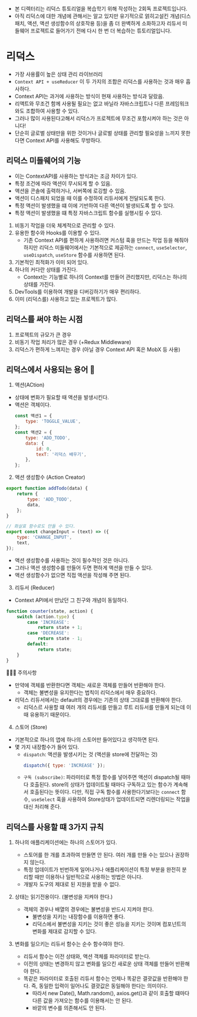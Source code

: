 -   본 디렉터리는 리덕스 튜토리얼을 복습학기 위해 작성하는 2회독 프로젝트입니다.
-   아직 리덕스에 대한 개념에 관해서는 알고 있지만
    유기적으로 얽히고설킨 개념(디스패치, 액션, 액션 생성함수의 상호작용 등)을 좀 더 완벽하게 소화하고자
    리듀서 미들웨어 프로젝트로 들어가기 전에 다시 한 번 더 복습하는 튜토리얼입니다.

# 리덕스

-   가장 사용률이 높은 상태 관리 라이브러리
-   `Context API + useReducer` 이 두 가지의 조합은 리덕스를 사용하는 것과 매우 흡사하다.
-   Context API는 과거에 사용하는 방식이 현재 사용하는 방식과 달랐음.
-   리액트와 무조건 함께 사용될 필요는 없고 바닐라 자바스크립트나 다른 프레임워크와도 조합하여 사용할 수 있다.
-   그러나 많이 사용된다고해서 리덕스가 프로젝트에 무조건 포함시켜야 하는 것은 아니다!
-   단순히 글로벌 상태만을 위한 것이거나 글로벌 상태를 관리할 필요성을 느끼지 못한다면 Context API를 사용해도 무방하다.

## 리덕스 미들웨어의 기능

-   이는 ContextAPI를 사용하는 방식과는 조금 차이가 있다.
-   특정 조건에 따라 액션이 무시되게 할 수 있음.
-   액션을 콘솔에 출력하거나, 서버쪽에 로깅할 수 있음.
-   액션이 디스패치 되었을 때 이를 수정하여 리듀서에게 전달되도록 한다.
-   특정 액션이 발생했을 떄 이에 기반하여 다른 액션이 발생되도록 할 수 있다.
-   특정 액션이 발생했을 떄 특정 자바스크립트 함수를 실행시킬 수 있다.

1. 비동기 작업을 더욱 체계적으로 관리할 수 있다.
2. 유용한 함수와 Hooks를 이용할 수 있다.
    - 기존 Context API를 편하게 사용하려면 커스텀 훅을 만드는 작업 등을 해줘야 하지만
      리덕스 미들웨어에서는 기본적으로 제공하는 `connect`, `useSelector`, `useDispatch`, `useStore` 함수를 사용하면 된다.
3. 기본적인 최적화가 이미 되어 있다.
4. 하나의 커다란 상태를 가진다.
    - Context는 기능별로 하나의 Context를 만들어 관리했지만, 리덕스는 하나의 상태를 가진다.
5. DevTools를 이용하여 개발을 디버깅하기가 매우 편리하다.
6. 이미 (리덕스를) 사용하고 있는 프로젝트가 많다.

## 리덕스를 써야 하는 시점

1. 프로젝트의 규모가 큰 경우
2. 비동기 작업 처리가 많은 경우 (+Redux Middleware)
3. 리덕스가 편하게 느껴지는 경우 (아닐 경우 Context API 혹은 MobX 등 사용)

## 리덕스에서 사용되는 용어 📕

1. 액션(ACtion)

-   상태에 변화가 필요할 때 액션을 발생시킨다.
-   액션은 객체이다.
    ```js
    const 액션1 = {
        type: 'TOGGLE_VALUE',
    };
    const 액션2 = {
        type: 'ADD_TODO',
        data: {
            id: 0,
            texT: '리덕스 배우기',
        },
    };
    ```

2. 액션 생성함수 (Action Creator)

```js
export function addTodo(data) {
    return {
        type: 'ADD_TODO',
        data,
    };
}

// 화살표 함수로도 만들 수 있다.
export const changeInput = (text) => ({
    type: 'CHANGE_INPUT',
    text,
});
```

-   액션 생성함수를 사용하는 것이 필수적인 것은 아니다.
-   그러나 액션 생성함수를 만들어 두면 편하게 액션을 만들 수 있다.
-   액션 생성함수가 없으면 직접 액션을 작성해 주면 된다.

3. 리듀서 (Reducer)

-   Context API에서 만났던 그 친구와 개념이 동일하다.

```js
function counter(state, action) {
    switch (action.type) {
        case 'INCREASE':
            return state + 1;
        case 'DECREASE':
            return state - 1;
        default:
            return state;
    }
}
```

🤷‍♂️📕 주의사항

-   만약에 객체를 반환한다면 객체는 새로운 객체를 만들어 반환해야 한다.
    -   객체는 불변성을 유지한다는 법칙이 리덕스에서 매우 중요하다.
-   리덕스 리듀서에서는 default의 경우에는 기존의 상태 그대로를 반환해야 한다.
    -   리덕스르 사용할 떄 여러 개의 리듀서를 만들고 루트 리듀서를 만들게 되는데 이때 유용하기 때문이다.

4. 스토어 (Store)

-   기본적으로 하나의 앱에 하나의 스토어만 들어있다고 생각하면 된다.
-   몇 가지 내장함수가 들어 있다.
    -   `dispatch`: 액션을 발생시키는 것 (액션을 store에 전달하는 것)
        ```js
        dispatch({ type: 'INCREASE' });
        ```
    -   `구독 (subscribe)`: 파라미터로 특정 함수를 넣어주면 액션이 dispatch될 때마다 호출된다.
        store의 상태가 업데이트될 때마다 구독하고 있는 함수가 계속해서 호출된다는 뜻이다.
        다만, 직접 구독 함수를 사용한다기보다는 `connect` 함수, `useSelect` 훅을 사용하여 Store상태가 업데이트되면 리렌더링되는 작업을 대신 처리해 준다.

## 리덕스를 사용할 떄 3가지 규칙

1. 하나의 애플리케이션에는 하나의 스토어가 있다.

    - 스토어를 한 개를 초과하여 만들면 안 된다. 여러 개를 만들 수는 있으나 권장하지 않는다.
    - 특정 업데이트가 빈번하게 일어나거나 애플리케이션이 특정 부분을 완전히 분리할 때만 이용하나 일반적으로 사용하는 방법은 아니다.
    - 개발자 도구의 제대로 된 지원을 받을 수 없다.

2. 상태는 읽기전용이다. (불변성을 지켜야 한다.)

    - 객체의 경우나 배열의 경우에는 불변성을 반드시 지켜야 한다.
        - 불변성을 지키는 내장함수를 이용하면 좋다.
        - 리덕스에서 불변성을 지키는 것이 좋은 성능을 지키는 것이며 컴포넌트의 변화를 제대로 감지할 수 있다.

3. 변화를 일으키는 리듀서 함수는 순수 함수여야 한다.
    - 리듀서 함수는 이전 상태와, 액션 객체를 파라미터로 받는다.
    - 이전의 상태는 변경하지 않고 변화를 일으킨 새로운 상태 객체를 만들어 반환해야 한다.
    - 똑같은 파라미터로 호출된 리듀서 함수는 언제나 똑같은 결괏값을 반환해야 한다.
      즉, 동일한 입력이 일어나도 결괏값은 동일해야 한다는 의미이다.
        - 따라서 new Date(), Math.random(), axios.get()과 같이 호출할 떄마다 다른 값을 가져오는 함수를 이용해서는 안 된다.
        - 바깥의 변수를 의존해서도 안 된다.
